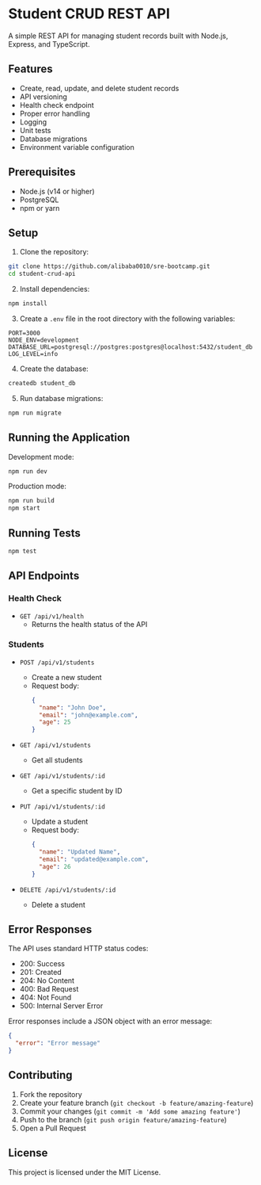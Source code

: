 # Student CRUD REST API

A simple REST API for managing student records built with Node.js, Express, and TypeScript.

## Features

- Create, read, update, and delete student records
- API versioning
- Health check endpoint
- Proper error handling
- Logging
- Unit tests
- Database migrations
- Environment variable configuration

## Prerequisites

- Node.js (v14 or higher)
- PostgreSQL
- npm or yarn

## Setup

1. Clone the repository:

```bash
git clone https://github.com/alibaba0010/sre-bootcamp.git
cd student-crud-api
```

2. Install dependencies:

```bash
npm install
```

3. Create a `.env` file in the root directory with the following variables:

```
PORT=3000
NODE_ENV=development
DATABASE_URL=postgresql://postgres:postgres@localhost:5432/student_db
LOG_LEVEL=info
```

4. Create the database:

```bash
createdb student_db
```

5. Run database migrations:

```bash
npm run migrate
```

## Running the Application

Development mode:

```bash
npm run dev
```

Production mode:

```bash
npm run build
npm start
```

## Running Tests

```bash
npm test
```

## API Endpoints

### Health Check

- `GET /api/v1/health`
  - Returns the health status of the API

### Students

- `POST /api/v1/students`

  - Create a new student
  - Request body:
    ```json
    {
      "name": "John Doe",
      "email": "john@example.com",
      "age": 25
    }
    ```

- `GET /api/v1/students`

  - Get all students

- `GET /api/v1/students/:id`

  - Get a specific student by ID

- `PUT /api/v1/students/:id`

  - Update a student
  - Request body:
    ```json
    {
      "name": "Updated Name",
      "email": "updated@example.com",
      "age": 26
    }
    ```

- `DELETE /api/v1/students/:id`
  - Delete a student

## Error Responses

The API uses standard HTTP status codes:

- 200: Success
- 201: Created
- 204: No Content
- 400: Bad Request
- 404: Not Found
- 500: Internal Server Error

Error responses include a JSON object with an error message:

```json
{
  "error": "Error message"
}
```

## Contributing

1. Fork the repository
2. Create your feature branch (`git checkout -b feature/amazing-feature`)
3. Commit your changes (`git commit -m 'Add some amazing feature'`)
4. Push to the branch (`git push origin feature/amazing-feature`)
5. Open a Pull Request

## License

This project is licensed under the MIT License.
